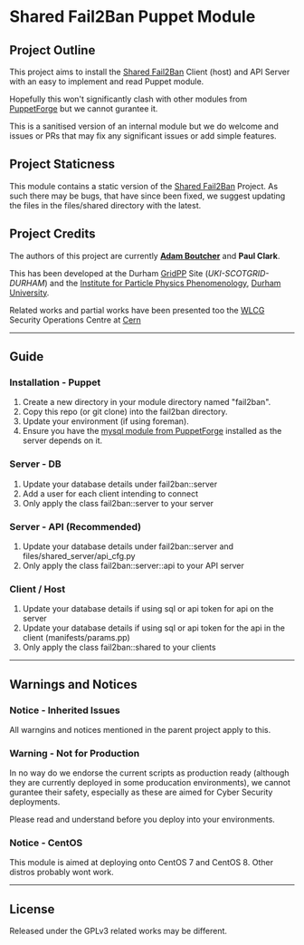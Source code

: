 # Shared Fail2Ban Puppet Module

## Project Outline

This project aims to install the [Shared Fail2Ban](/bulgemonkey/Shared-Fail2Ban/) Client (host) and API Server with an easy to implement and read Puppet module.

Hopefully this won't significantly clash with other modules from [PuppetForge](https://forge.puppet.com/) but we cannot gurantee it.

This is a sanitised version of an internal module but we do welcome and issues or PRs that may fix any significant issues or add simple features.

## Project Staticness

This module contains a static version of the [Shared Fail2Ban](/bulgemonkey/Shared-Fail2Ban/) Project. As such there may be bugs, that have since been fixed, we suggest updating the files in the files/shared directory with the latest.

## Project Credits

The authors of this project are currently **[Adam Boutcher](https://www.aboutcher.co.uk)** and **Paul Clark**.

This has been developed at the Durham [GridPP](https://gridpp.ac.uk) Site (*UKI-SCOTGRID-DURHAM*) and the [Institute for Particle Physics Phenomenology](https://www.ippp.dur.ac.uk), [Durham University](https://dur.ac.uk).

Related works and partial works have been presented too the [WLCG](https://wlcg.web.cern.ch/) Security Operations Centre at [Cern](https://home.cern/)

----

## Guide

### Installation - Puppet
1. Create a new directory in your module directory named "fail2ban".
2. Copy this repo (or git clone) into the fail2ban directory.
3. Update your environment (if using foreman).
4. Ensure you have the [mysql module from PuppetForge](https://forge.puppet.com/puppetlabs/mysql) installed as the server depends on it.

### Server - DB
1. Update your database details under fail2ban::server
2. Add a user for each client intending to connect
3. Only apply the class fail2ban::server to your server

### Server - API (Recommended)
1. Update your database details under fail2ban::server and files/shared_server/api_cfg.py
2. Only apply the class fail2ban::server::api to your API server


### Client / Host
1. Update your database details if using sql or api token for api on the server
2. Update your database details if using sql or api token for the api in the client (manifests/params.pp)
3. Only apply the class fail2ban::shared to your clients

----

## Warnings and Notices

### Notice - Inherited Issues

All warngins and notices mentioned in the parent project apply to this.

### Warning - Not for Production

In no way do we endorse the current scripts as production ready (although they are currently deployed in some producation environments), we cannot gurantee their safety, especially as these are aimed for Cyber Security deployments.

Please read and understand before you deploy into your environments.

### Notice - CentOS

This module is aimed at deploying onto CentOS 7 and CentOS 8. Other distros probably wont work.

----

## License

Released under the GPLv3 related works may be different.
